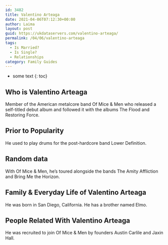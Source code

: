 ```yaml
---
id: 3482
title: Valentino Arteaga
date: 2021-04-06T07:12:30+00:00
author: Laima
layout: post
guid: https://ukdataservers.com/valentino-arteaga/
permalink: /04/06/valentino-arteaga
tags:
  - Is Married?
  - Is Single?
  - Relationships
category: Family Guides
---
```


* some text
{: toc}


## Who is Valentino Arteaga
                  
                  
                  
Member of the American metalcore band Of Mice & Men who released a self-titled debut album and followed it with the albums The Flood and Restoring Force.
                  
              
            
              
            
                
                
                
## Prior to Popularity
                  
                  
                  
He used to play drums for the post-hardcore band Lower Definition.
                  
              
            
              
            
                
                
                
## Random data
                  
                  
                  
With Of Mice & Men, he&#8217;s toured alongside the bands The Amity Affliction and Bring Me the Horizon.
                  
              
            
              
            
                
                
                
## Family & Everyday Life of Valentino Arteaga
                  
                  
                  
He was born in San Diego, California. He has a brother named Elmo.
                  
              
            
              
            
                
                
                
## People Related With Valentino Arteaga
                  
                  
                  
He was recruited to join Of Mice & Men by founders Austin Carlile and Jaxin Hall.
                  
              
            
              
            
                
              
            
              
              
            
            
              
            
          
          
          